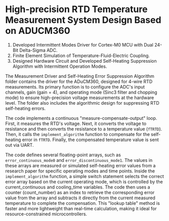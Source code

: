# High-precision RTD Temperature Measurement System Design Based on ADUCM360

1. Developed Intermittent Modes Driver for Cortex-M0 MCU with Dual 24-Bit Delta-Sigma ADC.
2. Finite Element Simulation of Temperature-Fluid-Electric Coupling. 
3. Designed Hardware Circuit and Developed Self-Heating Suppression Algorithm with Intermittent Operation Modes.

The Measurement Driver and Self-Heating Error Suppression Algorithm folder contains the driver for the ADuCM360, designed for 4-wire RTD measurements. Its primary function is to configure the ADC's input channels, gain (gain = 4), and operating mode (Sinc3 filter and chopping mode) to ensure high-precision voltage measurements at the hardware level. The folder also includes the algorithmic design for suppressing RTD self-heating errors.

The code implements a continuous "measure-compensate-output" loop. First, it measures the RTD's voltage. Next, it converts the voltage to resistance and then converts the resistance to a temperature value (`fTRTD`). Then, it calls the `implement_algorithm` function to compensate for the self-heating error in `fTRTD`. Finally, the compensated temperature value is sent out via UART.

The code defines several floating-point arrays, such as `error_continuous_mode0` and `error_discontinuous_mode1`. The values in these arrays are measured or simulated self-heating error values from a research paper for specific operating modes and time points. Inside the `implement_algorithm` function, a simple switch statement selects the correct error array based on the current operating mode, which is controlled by the current_continuous and cooling_time variables. The code then uses a counter (count_number) as an index to retrieve the corresponding error value from the array and subtracts it directly from the current measured temperature to complete the compensation. This "lookup table" method is faster and more lightweight than real-time calculation, making it ideal for resource-constrained microcontrollers.
